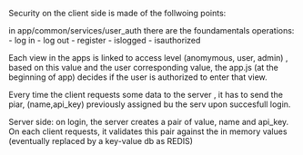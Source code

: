 Security on the client side is made of the follwoing points:

in app/common/services/user_auth there are the foundamentals operations:
    - log in
    - log out
    - register
    - islogged
    - isauthorized

Each view in the apps is linked to access level (anomymous, user, admin) , based on this value and the user 
corresponding value, the app.js (at the beginning of app) decides if the user is authorized to enter that view.

Every time the client requests some data to the server , it has to send the piar, (name,api_key) previously assigned bu the serv upon succesfull login.

Server side:
on login, the server creates a pair of value, name and api_key.
On each client requests, it validates this pair against the in memory values (eventually replaced by a key-value db as REDIS)